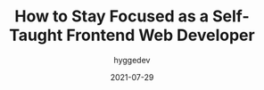 ---
author: hyggedev
date: 2021-07-29
layout: post.njk
publisher: thepracticaldev
tags:
  - meta
  - career
target_url: https://dev.to/hyggedev/how-to-stay-focused-as-a-self-taught-frontend-web-developer-7gp
title: How to Stay Focused as a Self-Taught Frontend Web Developer
---